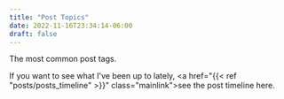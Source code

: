 ```yaml
---
title: "Post Topics"
date: 2022-11-16T23:34:14-06:00
draft: false
---
```


The most common post tags.

If you want to see what I've been up to lately, <a href="{{< ref "posts/posts_timeline" >}}" class="mainlink"><span class="themecolor">see the post timeline here</span></a>.

